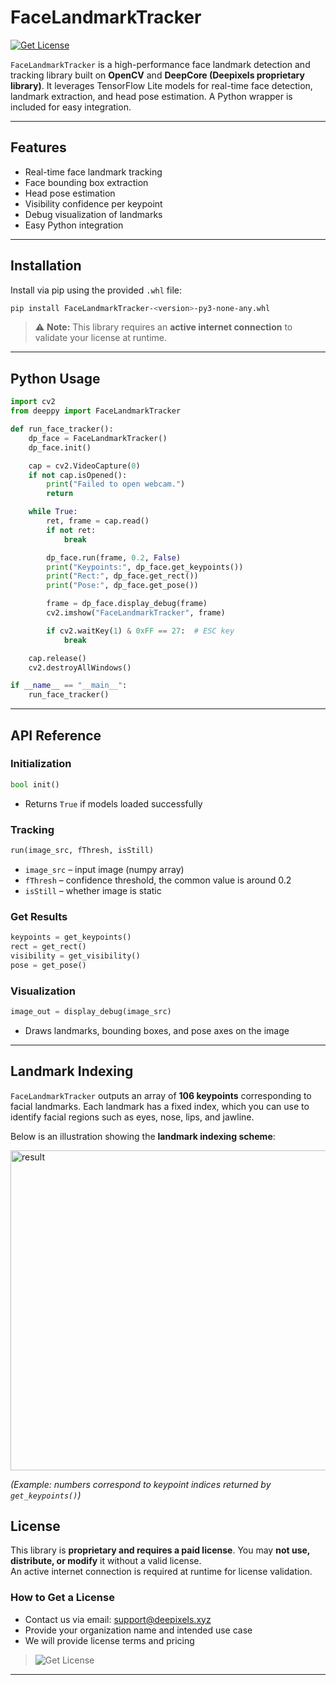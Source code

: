 # FaceLandmarkTracker

[![Get License](https://img.shields.io/badge/Get%20License-Contact%20Us-yellow)](#license)

`FaceLandmarkTracker` is a high-performance face landmark detection and tracking library built on **OpenCV** and **DeepCore (Deepixels proprietary library)**. It leverages TensorFlow Lite models for real-time face detection, landmark extraction, and head pose estimation. A Python wrapper is included for easy integration.

---

## Features

* Real-time face landmark tracking
* Face bounding box extraction
* Head pose estimation
* Visibility confidence per keypoint
* Debug visualization of landmarks
* Easy Python integration

---

## Installation

Install via pip using the provided `.whl` file:

```bash
pip install FaceLandmarkTracker-<version>-py3-none-any.whl
```

> ⚠️ **Note:** This library requires an **active internet connection** to validate your license at runtime.

---

## Python Usage

```python
import cv2
from deeppy import FaceLandmarkTracker

def run_face_tracker():
    dp_face = FaceLandmarkTracker()
    dp_face.init()

    cap = cv2.VideoCapture(0)
    if not cap.isOpened():
        print("Failed to open webcam.")
        return

    while True:
        ret, frame = cap.read()
        if not ret:
            break

        dp_face.run(frame, 0.2, False)
        print("Keypoints:", dp_face.get_keypoints())
        print("Rect:", dp_face.get_rect())
        print("Pose:", dp_face.get_pose())

        frame = dp_face.display_debug(frame)
        cv2.imshow("FaceLandmarkTracker", frame)

        if cv2.waitKey(1) & 0xFF == 27:  # ESC key
            break

    cap.release()
    cv2.destroyAllWindows()

if __name__ == "__main__":
    run_face_tracker()
```

---

## API Reference

### Initialization

```python
bool init()
```
* Returns `True` if models loaded successfully


### Tracking

```python
run(image_src, fThresh, isStill)
```

* `image_src` – input image (numpy array)
* `fThresh` – confidence threshold, the common value is around 0.2
* `isStill` – whether image is static

### Get Results

```python
keypoints = get_keypoints()
rect = get_rect()
visibility = get_visibility()
pose = get_pose()
```

### Visualization

```python
image_out = display_debug(image_src)
```

* Draws landmarks, bounding boxes, and pose axes on the image

---

## Landmark Indexing

`FaceLandmarkTracker` outputs an array of **106 keypoints** corresponding to facial landmarks.
Each landmark has a fixed index, which you can use to identify facial regions such as eyes, nose, lips, and jawline.

Below is an illustration showing the **landmark indexing scheme**:

<img width="512" height="512" alt="result" src="https://github.com/user-attachments/assets/05862c02-4a6d-4654-a8b9-c96652170ec2" />

*(Example: numbers correspond to keypoint indices returned by `get_keypoints()`)*


## License

This library is **proprietary and requires a paid license**. You may **not use, distribute, or modify** it without a valid license.  
An active internet connection is required at runtime for license validation.  


### How to Get a License

* Contact us via email: [support@deepixels.xyz](mailto:support@deepixels.xyz)
* Provide your organization name and intended use case
* We will provide license terms and pricing

> ![Get License](https://img.shields.io/badge/Get%20License-Contact%20Us-yellow)

---

